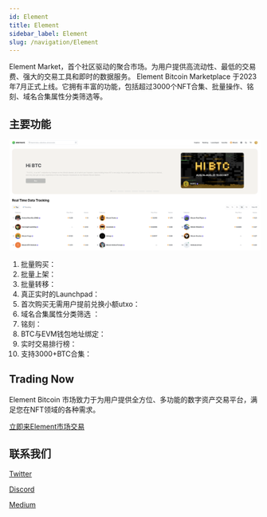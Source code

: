 ```yaml
---
id: Element
title: Element
sidebar_label: Element
slug: /navigation/Element
---
```


Element Market，首个社区驱动的聚合市场。为用户提供高流动性、最低的交易费、强大的交易工具和即时的数据服务。
Element Bitcoin Marketplace 于2023年7月正式上线。它拥有丰富的功能，包括超过3000个NFT合集、批量操作、铭刻、域名合集属性分类筛选等。

## 主要功能
![element_bitcoin](../../static/img/navigator/element/element_bitcoin.PNG)

1. 批量购买：
2. 批量上架： 
3. 批量转移：
4. 真正实时的Launchpad：
5. 首次购买无需用户提前兑换小额utxo：
6. 域名合集属性分类筛选 ：
7. 铭刻：
8. BTC与EVM钱包地址绑定：
9. 实时交易排行榜：
10. 支持3000+BTC合集：

## Trading Now
Element Bitcoin 市场致力于为用户提供全方位、多功能的数字资产交易平台，满足您在NFT领域的各种需求。

[立即来Element市场交易](https://element.market/btc)

## 联系我们
[Twitter](https://twitter.com/Element_Market)

[Discord](https://discord.com/invite/elementmarket)

[Medium](https://element-market.medium.com/)